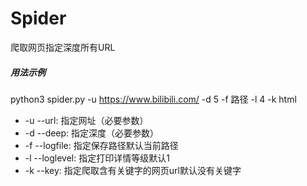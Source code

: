 # Spider
爬取网页指定深度所有URL
##### 用法示例
python3 spider.py -u https://www.bilibili.com/ -d 5 -f 路径 -l 4  -k html

- -u --url: 指定网址（必要参数）
- -d --deep: 指定深度（必要参数）
- -f --logfile: 指定保存路径默认当前路径
- -l --loglevel: 指定打印详情等级默认1
- -k --key: 指定爬取含有关键字的网页url默认没有关键字
